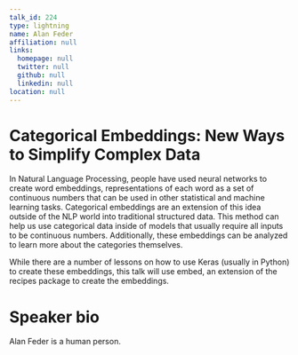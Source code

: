 ```yaml
---
talk_id: 224
type: lightning
name: Alan Feder
affiliation: null
links:
  homepage: null
  twitter: null
  github: null
  linkedin: null
location: null
---
```


# Categorical Embeddings: New Ways to Simplify Complex Data

In Natural Language Processing, people have used neural networks to create word embeddings, representations of each word as a set of continuous numbers that can be used in other statistical and machine learning tasks.  Categorical embeddings are an extension of this idea outside of the NLP world into traditional structured data.  This method can help us use categorical data inside of models that usually require all inputs to be continuous numbers.  Additionally, these embeddings can be analyzed to learn more about the categories themselves.

While there are a number of lessons on how to use Keras (usually in Python) to create these embeddings, this talk will use embed, an extension of the recipes package to create the embeddings.

# Speaker bio

Alan Feder is a human person.
